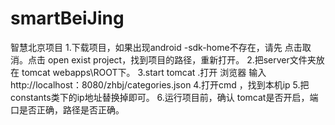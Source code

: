 # smartBeiJing
智慧北京项目
1.下载项目，如果出现android -sdk-home不存在，请先 点击取消。点击 open exist project，找到项目的路径，重新打开。
2.把server文件夹放在 tomcat webapps\ROOT下。
3.start tomcat .打开 浏览器  输入http://localhost：8080/zhbj/categories.json
4.打开cmd ，找到本机ip
5.把constants类下的ip地址替换掉即可。
6.运行项目前，确认 tomcat是否开启，端口是否正确，路径是否正确。
